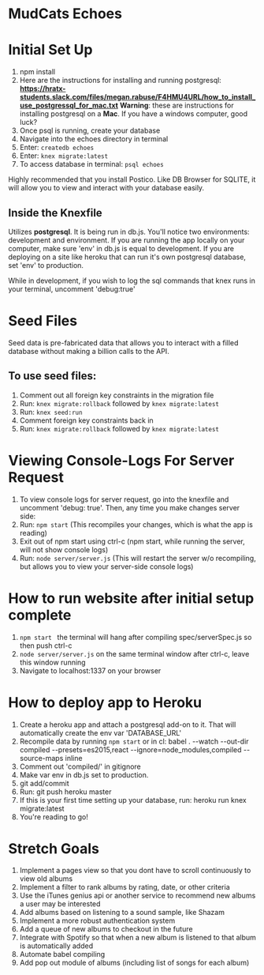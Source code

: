 # MudCats Echoes #

# Initial Set Up #
1. npm install
2. Here are the instructions for installing and running postgresql:
**https://hratx-students.slack.com/files/megan.rabuse/F4HMU4URL/how_to_install_use_postgressql_for_mac.txt**
**Warning**: these are instructions for installing postgresql on a **Mac**. If you have a windows computer, good luck?
3. Once psql is running, create your database
 1. Navigate into the echoes directory in terminal
 2. Enter: ``` createdb echoes ```
 3. Enter: ``` knex migrate:latest ```
4. To access database in terminal: ``` psql echoes ```

Highly recommended that you install Postico. Like DB Browser for SQLITE, it will allow you to view and interact with your database easily.

## Inside the Knexfile ##
Utilizes **postgresql**. It is being run in db.js. You'll notice two environments: development and environment. If you are running the app locally on your computer, make sure 'env' in db.js is equal to development. If you are deploying on a site like heroku that can run it's own postgresql database, set 'env' to production.

While in development, if you wish to log the sql commands that knex runs in your terminal, uncomment 'debug:true'

# Seed Files #
Seed data is pre-fabricated data that allows you to interact with a filled database without making a billion calls to the API.

## To use seed files: ##
1. Comment out all foreign key constraints in the migration file
2. Run: ``` knex migrate:rollback ``` followed by ``` knex migrate:latest ```
3. Run: ``` knex seed:run ```
4. Comment foreign key constraints back in
5. Run: ``` knex migrate:rollback ``` followed by ``` knex migrate:latest ```

# Viewing Console-Logs For Server Request #
1. To view console logs for server request, go into the knexfile and uncomment 'debug: true'. Then, any time you make changes server side:
2. Run: ``` npm start ``` (This recompiles your changes, which is what the app is reading)
3. Exit out of npm start using ctrl-c (npm start, while running the server, will not show console logs)
4. Run: ``` node server/server.js ``` (This will restart the server w/o recompiling, but allows you to view your server-side console logs)

# How to run website after initial setup complete #
1. ```npm start ``` the terminal will hang after compiling spec/serverSpec.js so then push ctrl-c
2. ``` node server/server.js ``` on the same terminal window after ctrl-c, leave this window running
3. Navigate to localhost:1337 on your browser

# How to deploy app to Heroku #
1. Create a heroku app and attach a postgresql add-on to it. That will automatically create the env var 'DATABASE_URL'
2. Recompile data by running ``` npm start ``` or in cl:
 babel . --watch --out-dir compiled --presets=es2015,react --ignore=node_modules,compiled --source-maps inline
3. Comment out 'compiled/' in gitignore
4. Make var env in db.js set to production.
5. git add/commit
6. Run: git push heroku master
7. If this is your first time setting up your database, run: heroku run knex migrate:latest
8. You're reading to go!

# Stretch Goals #
1. Implement a pages view so that you dont have to scroll continuously to view old albums
2. Implement a filter to rank albums by rating, date, or other criteria
3. Use the iTunes genius api or another service to recommend new albums a user may  be interested
4. Add albums based on listening to a sound sample, like Shazam
5. Implement a more robust authentication system
6. Add a queue of new albums to checkout in the future
7. Integrate with Spotify so that when a new album is listened to that album is automatically added
8. Automate babel compiling
9. Add pop out module of albums (including list of songs for each album)
